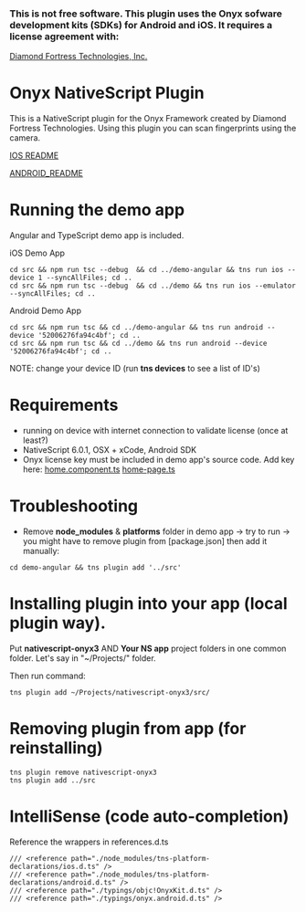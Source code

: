 ### This is not free software.  This plugin uses the Onyx sofware development kits (SDKs) for Android and iOS.  It requires a license agreement with: 
[Diamond Fortress Technologies, Inc.](http://www.diamondfortress.com)

# Onyx NativeScript Plugin
This is a NativeScript plugin for the Onyx Framework created by Diamond Fortress Technologies.
Using this plugin you can scan fingerprints using the camera.

[IOS README](README_IOS.md)

[ANDROID_README](README_ANDROID.md)

# Running the demo app
Angular and TypeScript demo app is included.

iOS Demo App
```
cd src && npm run tsc --debug  && cd ../demo-angular && tns run ios --device 1 --syncAllFiles; cd ..
cd src && npm run tsc --debug  && cd ../demo && tns run ios --emulator --syncAllFiles; cd ..
```

Android Demo App
```
cd src && npm run tsc && cd ../demo-angular && tns run android --device '52006276fa94c4bf'; cd ..
cd src && npm run tsc && cd ../demo && tns run android --device '52006276fa94c4bf'; cd ..
```
NOTE: change your device ID (run **tns devices** to see a list of ID's)

# Requirements
- running on device with internet connection to validate license (once at least?)
- NativeScript 6.0.1, OSX + xCode, Android SDK
- Onyx license key must be included in demo app's source code. Add key here:
[home.component.ts](/demo-angular/src/app/home/home.component.ts)
[home-page.ts](/demo/app/home/home-page.ts)

# Troubleshooting
- Remove **node_modules** & **platforms** folder in demo app -> try to run -> you might have to remove plugin from [package.json] then add it manually:
```
cd demo-angular && tns plugin add '../src'
```

# Installing plugin into your app (local plugin way).
Put **nativescript-onyx3** AND **Your NS app** project folders in one common folder. 
Let's say in "~/Projects/" folder.

Then run command:
```
tns plugin add ~/Projects/nativescript-onyx3/src/
```

# Removing plugin from app (for reinstalling)
```
tns plugin remove nativescript-onyx3
tns plugin add ../src
```

# IntelliSense (code auto-completion)
Reference the wrappers in references.d.ts
```
/// <reference path="./node_modules/tns-platform-declarations/ios.d.ts" />
/// <reference path="./node_modules/tns-platform-declarations/android.d.ts" />
/// <reference path="./typings/objc!OnyxKit.d.ts" />
/// <reference path="./typings/onyx.android.d.ts" />
```
